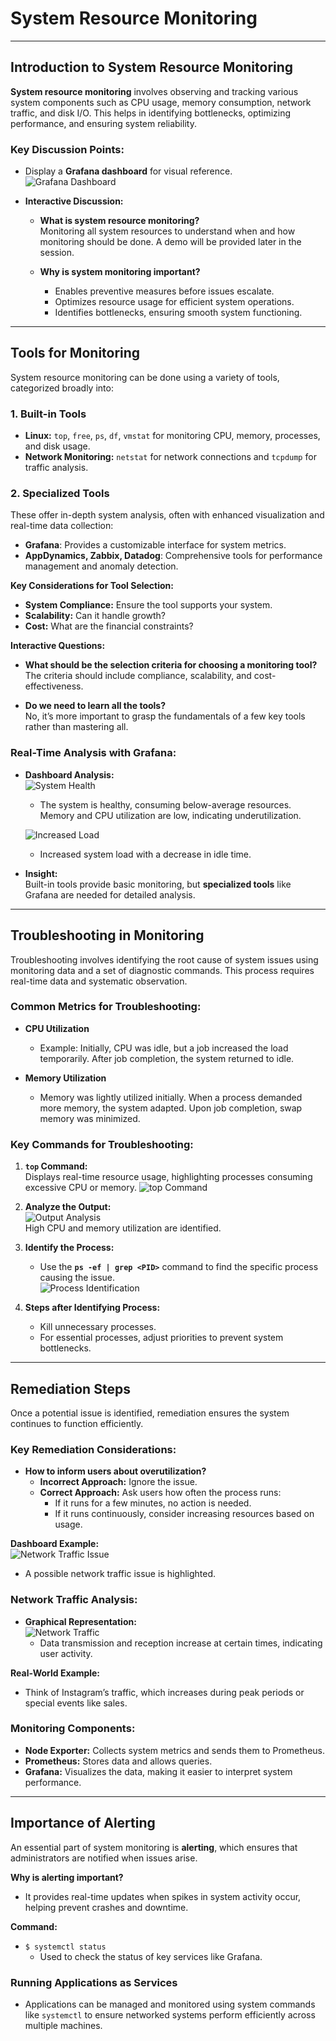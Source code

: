 # System Resource Monitoring
---

## Introduction to System Resource Monitoring

**System resource monitoring** involves observing and tracking various system components such as CPU usage, memory consumption, network traffic, and disk I/O. This helps in identifying bottlenecks, optimizing performance, and ensuring system reliability.

### Key Discussion Points:
- Display a **Grafana dashboard** for visual reference.  
  ![Grafana Dashboard](https://hackmd.io/_uploads/S1SSqSvaR.png)

- **Interactive Discussion:**  
  - **What is system resource monitoring?**  
    Monitoring all system resources to understand when and how monitoring should be done. A demo will be provided later in the session.
  
  - **Why is system monitoring important?**  
    - Enables preventive measures before issues escalate.
    - Optimizes resource usage for efficient system operations.
    - Identifies bottlenecks, ensuring smooth system functioning.

---

## Tools for Monitoring

System resource monitoring can be done using a variety of tools, categorized broadly into:

### 1. **Built-in Tools**  
   - **Linux:** `top`, `free`, `ps`, `df`, `vmstat` for monitoring CPU, memory, processes, and disk usage.
   - **Network Monitoring:** `netstat` for network connections and `tcpdump` for traffic analysis.

### 2. **Specialized Tools**  
   These offer in-depth system analysis, often with enhanced visualization and real-time data collection:
   - **Grafana**: Provides a customizable interface for system metrics.
   - **AppDynamics, Zabbix, Datadog**: Comprehensive tools for performance management and anomaly detection.

**Key Considerations for Tool Selection:**
- **System Compliance:** Ensure the tool supports your system.
- **Scalability:** Can it handle growth?
- **Cost:** What are the financial constraints?

**Interactive Questions:**
- **What should be the selection criteria for choosing a monitoring tool?**  
  The criteria should include compliance, scalability, and cost-effectiveness.
  
- **Do we need to learn all the tools?**  
  No, it’s more important to grasp the fundamentals of a few key tools rather than mastering all.

### Real-Time Analysis with Grafana:
- **Dashboard Analysis:**  
  ![System Health](https://hackmd.io/_uploads/BJRonrPpA.png)  
  - The system is healthy, consuming below-average resources. Memory and CPU utilization are low, indicating underutilization.
  
  ![Increased Load](https://hackmd.io/_uploads/SJWIpBPa0.png)  
  - Increased system load with a decrease in idle time.

- **Insight:**  
  Built-in tools provide basic monitoring, but **specialized tools** like Grafana are needed for detailed analysis.

---

## Troubleshooting in Monitoring

Troubleshooting involves identifying the root cause of system issues using monitoring data and a set of diagnostic commands. This process requires real-time data and systematic observation.

### Common Metrics for Troubleshooting:
- **CPU Utilization**  
  - Example: Initially, CPU was idle, but a job increased the load temporarily. After job completion, the system returned to idle.
  
- **Memory Utilization**  
  - Memory was lightly utilized initially. When a process demanded more memory, the system adapted. Upon job completion, swap memory was minimized.

### Key Commands for Troubleshooting:
1. **`top` Command:**  
   Displays real-time resource usage, highlighting processes consuming excessive CPU or memory.
   ![top Command](https://hackmd.io/_uploads/BkJHYcu6A.png)

2. **Analyze the Output:**  
   ![Output Analysis](https://hackmd.io/_uploads/HJ-x5cupC.png)  
   High CPU and memory utilization are identified.

3. **Identify the Process:**  
   - Use the **`ps -ef | grep <PID>`** command to find the specific process causing the issue.  
   ![Process Identification](https://hackmd.io/_uploads/S17ic9upR.png)

4. **Steps after Identifying Process:**
   - Kill unnecessary processes.
   - For essential processes, adjust priorities to prevent system bottlenecks.

---

## Remediation Steps

Once a potential issue is identified, remediation ensures the system continues to function efficiently. 

### Key Remediation Considerations:
- **How to inform users about overutilization?**  
  - **Incorrect Approach:** Ignore the issue.  
  - **Correct Approach:** Ask users how often the process runs:
    - If it runs for a few minutes, no action is needed.
    - If it runs continuously, consider increasing resources based on usage.

**Dashboard Example:**  
![Network Traffic Issue](https://hackmd.io/_uploads/rJcXC9O6A.png)  
- A possible network traffic issue is highlighted.

### Network Traffic Analysis:
- **Graphical Representation:**  
  ![Network Traffic](https://hackmd.io/_uploads/BkeFAqOpR.png)  
  - Data transmission and reception increase at certain times, indicating user activity.

**Real-World Example:**  
- Think of Instagram’s traffic, which increases during peak periods or special events like sales.

### Monitoring Components:
- **Node Exporter:** Collects system metrics and sends them to Prometheus.
- **Prometheus:** Stores data and allows queries.
- **Grafana:** Visualizes the data, making it easier to interpret system performance.

---

## Importance of Alerting

An essential part of system monitoring is **alerting**, which ensures that administrators are notified when issues arise.

**Why is alerting important?**
- It provides real-time updates when spikes in system activity occur, helping prevent crashes and downtime.

**Command:**  
- `$ systemctl status`  
  - Used to check the status of key services like Grafana.

### Running Applications as Services
- Applications can be managed and monitored using system commands like `systemctl` to ensure networked systems perform efficiently across multiple machines.
